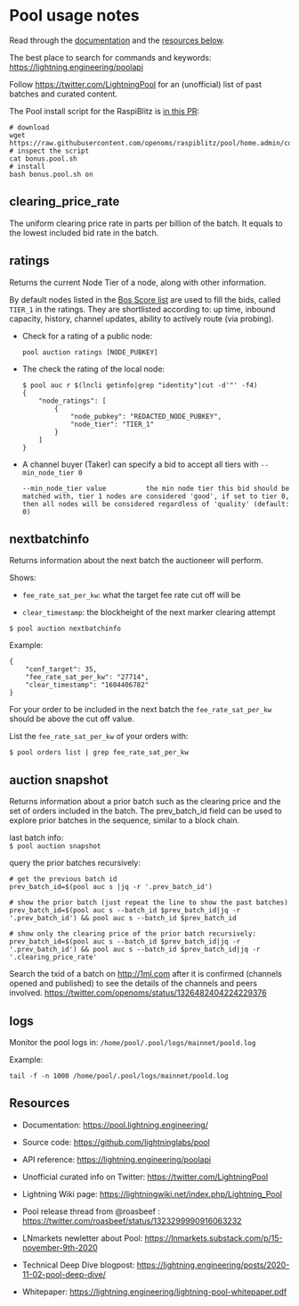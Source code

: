 # Pool usage notes

Read through the [documentation](https://pool.lightning.engineering/) and the [resources below](#resources).

The best place to search for commands and keywords: https://lightning.engineering/poolapi

Follow https://twitter.com/LightningPool for an (unofficial) list of past batches and curated content.

The Pool install script for the RaspiBlitz is [in this PR](https://github.com/rootzoll/raspiblitz/pull/1739):
```
# download
wget https://raw.githubusercontent.com/openoms/raspiblitz/pool/home.admin/config.scripts/bonus.pool.sh
# inspect the script
cat bonus.pool.sh
# install
bash bonus.pool.sh on
```

## clearing_price_rate
The uniform clearing price rate in parts per billion of the batch.
It equals to the lowest included bid rate in the batch.

## ratings
Returns the current Node Tier of a node, along with other
information.

By default nodes listed in the [Bos Score list](BosScore.md) are used to fill the bids, called `TIER_1` in the ratings.
They are shortlisted according to: up time, inbound capacity, history, channel updates, ability to actively route (via probing).

* Check for a rating of a public node:
	```
	pool auction ratings [NODE_PUBKEY]
	```

* The check the rating of the local node:
	```
	$ pool auc r $(lncli getinfo|grep "identity"|cut -d'"' -f4)
	{
		"node_ratings": [
			{
				"node_pubkey": "REDACTED_NODE_PUBKEY",
				"node_tier": "TIER_1"
			}
		]
	}
	```

* A channel buyer (Taker) can specify a bid to accept all tiers with `--min_node_tier 0`

   ```
   --min_node_tier value          the min node tier this bid should be matched with, tier 1 nodes are considered 'good', if set to tier 0, then all nodes will be considered regardless of 'quality' (default: 0)
   ```


## nextbatchinfo
Returns information about the next batch the auctioneer will perform.

Shows:
* `fee_rate_sat_per_kw`: what the target fee rate cut off will be

* `clear_timestamp`: the blockheight of the next marker clearing attempt 

`$ pool auction nextbatchinfo`

Example:
```
{
	"conf_target": 35,
	"fee_rate_sat_per_kw": "27714",
	"clear_timestamp": "1604406782"
}

```
For your order to be included in the next batch the `fee_rate_sat_per_kw` should be above the cut off value.

List the `fee_rate_sat_per_kw` of your orders with:
```
$ pool orders list | grep fee_rate_sat_per_kw
```

## auction snapshot
Returns information about a prior batch such as the clearing
price and the set of orders included in the batch. The
prev_batch_id field can be used to explore prior batches in the
sequence, similar to a block chain.

last batch info:  
`$ pool auction snapshot`

query the prior batches recursively:
```
# get the previous batch id
prev_batch_id=$(pool auc s |jq -r '.prev_batch_id')

# show the prior batch (just repeat the line to show the past batches)
prev_batch_id=$(pool auc s --batch_id $prev_batch_id|jq -r '.prev_batch_id') && pool auc s --batch_id $prev_batch_id

# show only the clearing price of the prior batch recursively:
prev_batch_id=$(pool auc s --batch_id $prev_batch_id|jq -r '.prev_batch_id') && pool auc s --batch_id $prev_batch_id|jq -r '.clearing_price_rate'
```

Search the txid of a batch on http://1ml.com after it is confirmed (channels opened and published) to see the details of the channels and peers involved.
https://twitter.com/openoms/status/1326482404224229376

## logs

Monitor the pool logs in:
`/home/pool/.pool/logs/mainnet/poold.log`

Example:  
```
tail -f -n 1000 /home/pool/.pool/logs/mainnet/poold.log
```

## Resources

* Documentation: https://pool.lightning.engineering/

* Source code: https://github.com/lightninglabs/pool

* API reference: https://lightning.engineering/poolapi

* Unofficial curated info on Twitter: https://twitter.com/LightningPool

* Lightning Wiki page: https://lightningwiki.net/index.php/Lightning_Pool

* Pool release thread from @roasbeef : <https://twitter.com/roasbeef/status/1323299990916063232>

* LNmarkets newletter about Pool: https://lnmarkets.substack.com/p/15-november-9th-2020

* Technical Deep Dive blogpost: <https://lightning.engineering/posts/2020-11-02-pool-deep-dive/>

* Whitepaper:  <https://lightning.engineering/lightning-pool-whitepaper.pdf>
